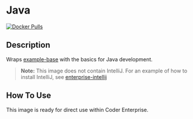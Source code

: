 # Java

[![Docker Pulls](https://img.shields.io/docker/pulls/codercom/example-java?label=codercom%2Fexample-java)](https://hub.docker.com/r/codercom/example-java)

## Description

Wraps [example-base](../base/README.md) with the basics for Java development.

> **Note:** This image does not contain IntelliJ. For an example of how to
> install IntelliJ, see [enterprise-intellij](../../deprecated/intellij/README.md)

## How To Use

This image is ready for direct use within Coder Enterprise.
